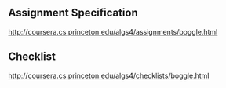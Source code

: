 ## Assignment Specification
http://coursera.cs.princeton.edu/algs4/assignments/boggle.html

## Checklist 
http://coursera.cs.princeton.edu/algs4/checklists/boggle.html

